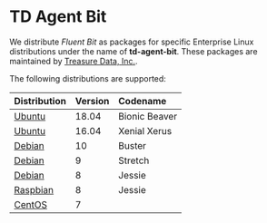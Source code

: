 # TD Agent Bit

We distribute _Fluent Bit_ as packages for specific Enterprise Linux distributions under the name of **td-agent-bit**. These packages are maintained by [Treasure Data, Inc.](https://www.treasuredata.com).

The following distributions are supported:

| Distribution | Version | Codename |
| :--- | :--- | :--- |
| [Ubuntu](ubuntu.md) | 18.04 | Bionic Beaver |
| [Ubuntu](ubuntu.md) | 16.04 | Xenial Xerus |
| [Debian](debian.md) | 10 | Buster |
| [Debian](debian.md) | 9 | Stretch |
| [Debian](debian.md) | 8 | Jessie |
| [Raspbian](raspberry_pi.md) | 8 | Jessie |
| [CentOS](redhat_centos.md) | 7 |  |


